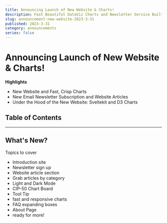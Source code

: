 ```yaml
---
title: Announcing Launch of New Website & Charts!
description: Fast Beautiful DataViz Charts and Newsletter Service Built on SvelteKit
slug: announcement-new-website-2023-3-31
published: 2023-3-31
category: announcements
series: false
---
```


# Announcing Launch of New Website & Charts!

**Highlights**
- New Website and Fast, Crisp Charts
- New Email Newsletter Subscription and Website Articles
- Under the Hood of the New Website: Sveltekit and D3 Charts

## Table of Contents

------------
## What's New?

Topics to cover

- Introduction site
- Newsletter sign up
- Website article section
- Grab articles by category
- Light and Dark Mode
- CIP-50 Chart Board
- Tool Tip
- fast and responsive charts
- FAQ expanding boxes
- About Page
- ready for more!